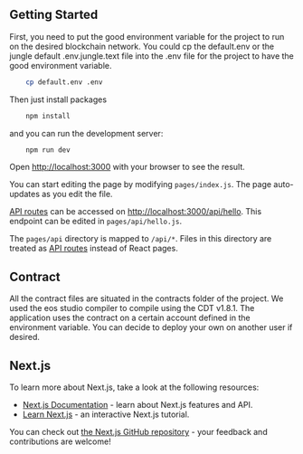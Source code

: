 ## Getting Started

First, you need to put the good environment variable for the project to run on the desired blockchain network.
You could cp the default.env or the jungle default .env.jungle.text file into the .env file for the project to have the good environment variable.

```bash
    cp default.env .env
```

Then just install packages
```bash
    npm install
```

and you can run the development server:

```bash
    npm run dev

```

Open [http://localhost:3000](http://localhost:3000) with your browser to see the result.

You can start editing the page by modifying `pages/index.js`. The page auto-updates as you edit the file.

[API routes](https://nextjs.org/docs/api-routes/introduction) can be accessed on [http://localhost:3000/api/hello](http://localhost:3000/api/hello). This endpoint can be edited in `pages/api/hello.js`.

The `pages/api` directory is mapped to `/api/*`. Files in this directory are treated as [API routes](https://nextjs.org/docs/api-routes/introduction) instead of React pages.

## Contract

All the contract files are situated in the contracts folder of the project. We used the eos studio compiler to compile using the CDT v1.8.1. The application uses the contract on a certain account defined in the environment variable. You can decide to deploy your own on another user if desired.

## Next.js

To learn more about Next.js, take a look at the following resources:

- [Next.js Documentation](https://nextjs.org/docs) - learn about Next.js features and API.
- [Learn Next.js](https://nextjs.org/learn) - an interactive Next.js tutorial.

You can check out [the Next.js GitHub repository](https://github.com/vercel/next.js/) - your feedback and contributions are welcome!
